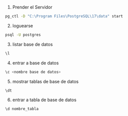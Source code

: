 
1. Prender el Servidor

```bash
pg_ctl -D "C:\Program Files\PostgreSQL\17\data" start
```
2. loguearse
```bash
psql -U postgres
```

3. listar base de datos
```bash
\l
```

4. entrar a base de datos
```bash
\c <nombre base de datos>
```

5. mostrar tablas de base de datos
```bash
\dt
```

6. entrar a tabla de base de datos
```bash
\d nombre_tabla
```
